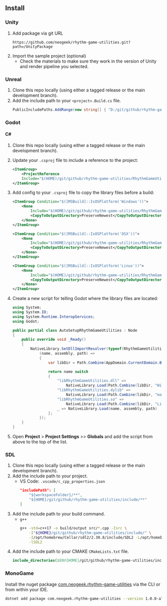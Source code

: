 ## Install

### Unity

1. Add package via git URL
   ```
   https://github.com/neogeek/rhythm-game-utilities.git?path=/UnityPackage
   ```
1. Import the sample project (optional)
   - Check the materials to make sure they work in the version of Unity and render pipeline you selected.

### Unreal

1. Clone this repo locally (using either a tagged release or the main development branch).
1. Add the include path to your `<project>.Build.cs` file.
   ```csharp
   PublicIncludePaths.AddRange(new string[] { "D:/git/github/rhythm-game-utilities/include" });
   ```

### Godot

#### C#

1. Clone this repo locally (using either a tagged release or the main development branch).
1. Update your `.csproj` file to include a reference to the project:

   ```xml
   <ItemGroup>
       <ProjectReference
       Include="$(HOME)/git/github/rhythm-game-utilities/RhythmGameUtilities/RhythmGameUtilities.csproj" />
   </ItemGroup>
   ```

1. Add config to your `.csproj` file to copy the library files before a build:

   ```xml
   <ItemGroup Condition="$([MSBuild]::IsOSPlatform('Windows'))">
       <None
           Include="$(HOME)/git/github/rhythm-game-utilities/RhythmGameUtilities/Libs/Windows/libRhythmGameUtilities.dll">
           <CopyToOutputDirectory>PreserveNewest</CopyToOutputDirectory>
       </None>
   </ItemGroup>

   <ItemGroup Condition="$([MSBuild]::IsOSPlatform('OSX'))">
       <None
           Include="$(HOME)/git/github/rhythm-game-utilities/RhythmGameUtilities/Libs/macOS/libRhythmGameUtilities.dylib">
           <CopyToOutputDirectory>PreserveNewest</CopyToOutputDirectory>
       </None>
   </ItemGroup>

   <ItemGroup Condition="$([MSBuild]::IsOSPlatform('Linux'))">
       <None
           Include="$(HOME)/git/github/rhythm-game-utilities/RhythmGameUtilities/Libs/Linux/libRhythmGameUtilities.so">
           <CopyToOutputDirectory>PreserveNewest</CopyToOutputDirectory>
       </None>
   </ItemGroup>
   ```

1. Create a new script for telling Godot where the library files are located:

   ```csharp
   using System;
   using System.IO;
   using System.Runtime.InteropServices;
   using Godot;

   public partial class AutoSetupRhythmGameUtilities : Node
   {
       public override void _Ready()
       {
           NativeLibrary.SetDllImportResolver(typeof(RhythmGameUtilities.Common).Assembly,
               (name, assembly, path) =>
               {
                   var libDir = Path.Combine(AppDomain.CurrentDomain.BaseDirectory, "Libs");

                   return name switch
                   {
                       "libRhythmGameUtilities.dll" =>
                           NativeLibrary.Load(Path.Combine(libDir, "Windows", name)),
                       "libRhythmGameUtilities.dylib" =>
                           NativeLibrary.Load(Path.Combine(libDir, "macOS", name)),
                       "libRhythmGameUtilities.so" =>
                           NativeLibrary.Load(Path.Combine(libDir, "Linux", name)),
                       _ => NativeLibrary.Load(name, assembly, path)
                   };
               });
       }
   }
   ```

1. Open **Project** > **Project Settings** >> **Globals** and add the script from above to the top of the list.

### SDL

1. Clone this repo locally (using either a tagged release or the main development branch).
1. Add the include path to your project.
   - VS Code: `.vscode/c_cpp_properties.json`
     ```json
     "includePath": [
         "${workspaceFolder}/**",
         "${HOME}/git/github/rhythm-game-utilities/include/**"
     ]
     ```
1. Add the include path to your build command.
   - `g++`
     ```bash
     g++ -std=c++17 -o build/output src/*.cpp -Isrc \
         -I"${HOME}/git/github/rhythm-game-utilities/include/" \
         -I/opt/homebrew/Cellar/sdl2/2.30.8/include/SDL2 -L/opt/homebrew/Cellar/sdl2/2.30.8/lib \
         -lSDL2
     ```
1. Add the include path to your CMAKE `CMakeLists.txt` file.
   ```cmake
   include_directories($ENV{HOME}/git/github/rhythm-game-utilities/include/)
   ```

### MonoGame

Install the nuget package [com.neogeek.rhythm-game-utilities](https://www.nuget.org/packages/com.neogeek.rhythm-game-utilities/) via the CLI or from within your IDE.

```bash
dotnet add package com.neogeek.rhythm-game-utilities --version 1.0.0-alpha.3
```
